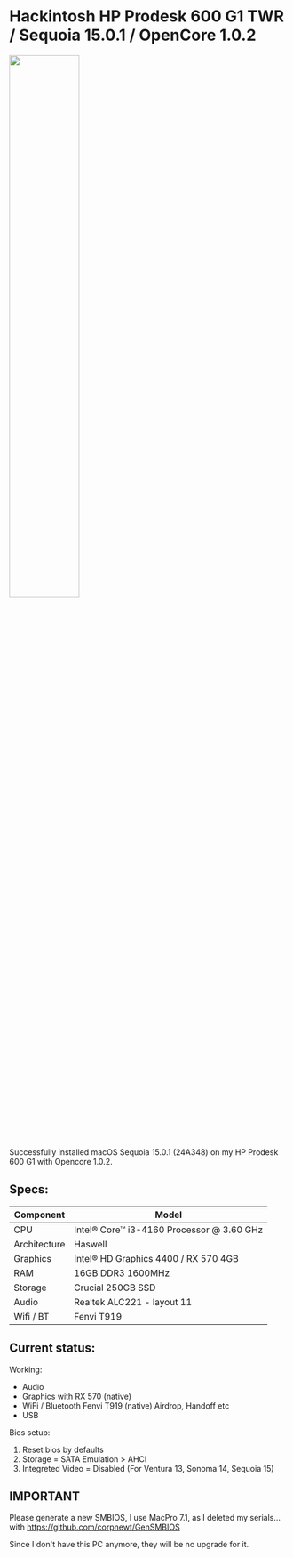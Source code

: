 # Hackintosh HP Prodesk 600 G1 TWR / Sequoia 15.0.1 / OpenCore 1.0.2

<img src="https://dbi.ma/wp-content/uploads/2020/08/5.jpg" width=50% height=50%>

Successfully installed macOS Sequoia 15.0.1 (24A348) on my HP Prodesk 600 G1 with Opencore 1.0.2.

## Specs:

| Component  | Model |
| ------------- | ------------- |
| CPU  | Intel® Core™ i3-4160 Processor @ 3.60 GHz  |
| Architecture  | Haswell  |
| Graphics  | Intel® HD Graphics 4400 / RX 570 4GB  |
| RAM  | 16GB DDR3 1600MHz  |
| Storage  | Crucial 250GB SSD  |
| Audio  | Realtek ALC221 - layout 11  |
| Wifi / BT  | Fenvi T919  |


## Current status:

Working:

- Audio
- Graphics with RX 570 (native)
- WiFi / Bluetooth Fenvi T919 (native) Airdrop, Handoff etc
- USB

Bios setup:

1. Reset bios by defaults
2. Storage = SATA Emulation > AHCI
3. Integreted Video = Disabled (For Ventura 13, Sonoma 14, Sequoia 15)



## IMPORTANT

Please generate a new SMBIOS, I use MacPro 7.1, as I deleted my serials... with https://github.com/corpnewt/GenSMBIOS

Since I don't have this PC anymore, they will be no upgrade for it.
